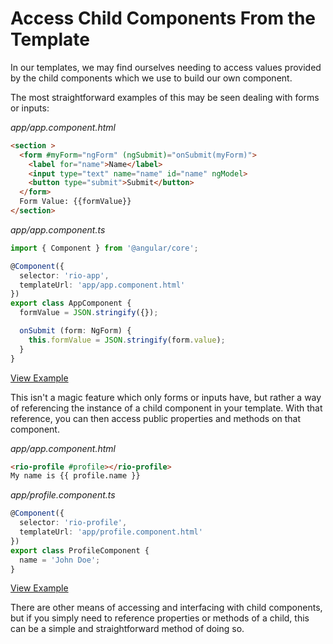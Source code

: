 # Access Child Components From the Template
In our templates, we may find ourselves needing to access values provided by the child components which we use to build our own component.

The most straightforward examples of this may be seen dealing with forms or inputs:

_app/app.component.html_
```html
<section >
  <form #myForm="ngForm" (ngSubmit)="onSubmit(myForm)">
    <label for="name">Name</label>
    <input type="text" name="name" id="name" ngModel>
    <button type="submit">Submit</button>
  </form>
  Form Value: {{formValue}}
</section>
```


_app/app.component.ts_
```ts
import { Component } from '@angular/core';

@Component({
  selector: 'rio-app',
  templateUrl: 'app/app.component.html'
})
export class AppComponent {
  formValue = JSON.stringify({});

  onSubmit (form: NgForm) {
    this.formValue = JSON.stringify(form.value);
  }
}
```
[View Example](https://plnkr.co/edit/hfv5RC?p=preview)

This isn't a magic feature which only forms or inputs have, but rather a way of referencing the instance of a child component in your template. With that reference, you can then access public properties and methods on that component.

_app/app.component.html_
```html
<rio-profile #profile></rio-profile>
My name is {{ profile.name }}
```

_app/profile.component.ts_
```ts
@Component({
  selector: 'rio-profile',
  templateUrl: 'app/profile.component.html'
})
export class ProfileComponent {
  name = 'John Doe';
}
```
[View Example](https://plnkr.co/edit/wEFOta?p=preview)

There are other means of accessing and interfacing with child components, but if you simply need to reference properties or methods of a child, this can be a simple and straightforward method of doing so.
